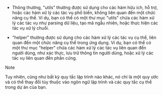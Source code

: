 - Thông thường, "utils" thường được sử dụng cho các hàm hữu ích, hỗ trợ, hoặc các hàm xử lý các tác vụ phổ biến, không liên quan đến một chức năng cụ thể. Ví dụ, bạn có thể có một thư mục "utils" chứa các hàm xử lý các tác vụ như parsing dữ liệu, tạo mã ngẫu nhiên, hoặc thực hiện các tác vụ xử lý chuỗi.

- "helper" thường được sử dụng cho các hàm xử lý các tác vụ cụ thể, liên quan đến một chức năng cụ thể trong ứng dụng. Ví dụ, bạn có thể có một thư mục "helper" chứa các hàm xử lý các tác vụ liên quan đến người dùng, như xác thực, lưu trữ thông tin người dùng, hoặc xử lý các tác vụ liên quan đến phần cứng.

> [!NOTE]
> Tuy nhiên, cũng như bất kỳ quy tắc lập trình nào khác, nó chỉ là một quy ước và có thể thay đổi tùy thuộc vào ngôn ngữ lập trình và các quy tắc cụ thể trong dự án của bạn.
